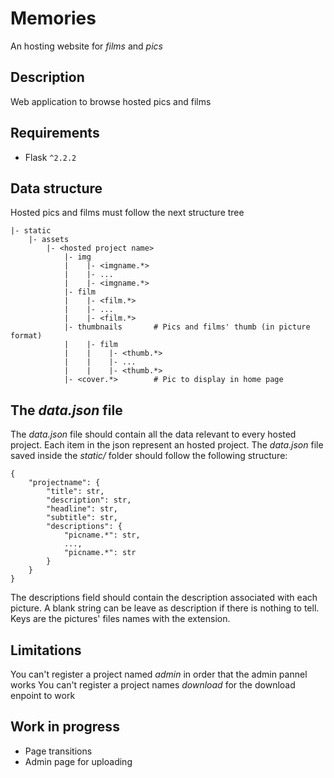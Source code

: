 # Memories 

An hosting website for *films* and *pics*

## Description

Web application to browse hosted pics and films

## Requirements

* Flask `^2.2.2`

## Data structure

Hosted pics and films must follow the next structure tree

```
|- static
    |- assets
        |- <hosted project name>
            |- img
            |    |- <imgname.*>
            |    |- ...
            |    |- <imgname.*>
            |- film
            |    |- <film.*>
            |    |- ...
            |    |- <film.*>
            |- thumbnails       # Pics and films' thumb (in picture format)    
            |    |- film
            |    |    |- <thumb.*>
            |    |    |- ...
            |    |    |- <thumb.*>
            |- <cover.*>        # Pic to display in home page
```

## The *data.json* file

The *data.json* file should contain all the data relevant to every hosted project. Each item in the json represent an hosted project. The *data.json* file saved inside the *static/* folder should follow the following structure:

```
{
    "projectname": {
        "title": str,
        "description": str,
        "headline": str,
        "subtitle": str,
        "descriptions": {
            "picname.*": str,
            ...,
            "picname.*": str
        }
    }
}
```

The descriptions field should contain the description associated with each picture. A blank string can be leave as description if there is nothing to tell. Keys are the pictures' files names with the extension.

## Limitations

You can't register a project named *admin* in order that the admin pannel works
You can't register a project names *download* for the download enpoint to work

## Work in progress

* Page transitions
* Admin page for uploading
